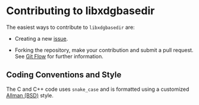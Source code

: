 Contributing to libxdgbasedir
=============================

The easiest ways to contribute to `libxdgbasedir` are:

  * Creating a new [issue].

  * Forking the repository, make your contribution and submit a pull request.
    See [Git Flow](#git-flow) for further information.

[issue]: https://github.com/emcrisostomo/libxdgbasedir/issues/new

Coding Conventions and Style
----------------------------

The C and C++ code uses `snake_case` and is formatted using a
customized [Allman (BSD)][allman] style.

[allman]: https://en.wikipedia.org/wiki/Indent_style#Allman_style

